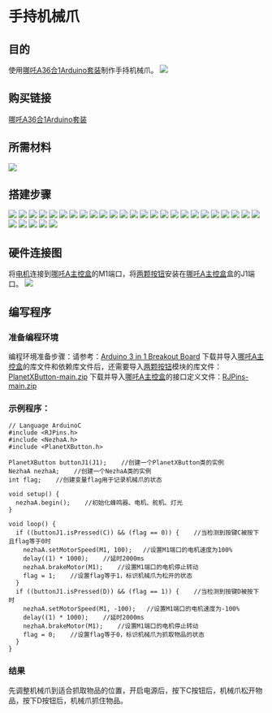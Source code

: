 # 手持机械爪
## 目的
使用[哪吒A36合1Arduino套装](https://www.elecfreaks.com/elecfreaks-nezha-a-inventor-s-kit-for-arduino.html)制作手持机械爪。
![](./images/neza-a-case-12-01.png)
## 购买链接
[哪吒A36合1Arduino套装](https://www.elecfreaks.com/elecfreaks-nezha-a-inventor-s-kit-for-arduino.html)
## 所需材料
![](./images/neza-a-case-12-02.png)
## 搭建步骤
![](./images/neza-a-step-12-01.png)
![](./images/neza-a-step-12-02.png)
![](./images/neza-a-step-12-03.png)
![](./images/neza-a-step-12-04.png)
![](./images/neza-a-step-12-05.png)
![](./images/neza-a-step-12-06.png)
![](./images/neza-a-step-12-07.png)
![](./images/neza-a-step-12-08.png)
![](./images/neza-a-step-12-09.png)
![](./images/neza-a-step-12-10.png)
![](./images/neza-a-step-12-11.png)
![](./images/neza-a-step-12-12.png)
![](./images/neza-a-step-12-13.png)
![](./images/neza-a-step-12-14.png)
![](./images/neza-a-step-12-15.png)
![](./images/neza-a-step-12-16.png)
![](./images/neza-a-step-12-17.png)
![](./images/neza-a-step-12-18.png)
![](./images/neza-a-step-12-19.png)
![](./images/neza-a-step-12-20.png)
![](./images/neza-a-step-12-21.png)
![](./images/neza-a-step-12-22.png)
![](./images/neza-a-step-12-23.png)
![](./images/neza-a-step-12-24.png)
![](./images/neza-a-step-12-25.png)
![](./images/neza-a-step-12-26.png)
![](./images/neza-a-step-12-27.png)
![](./images/neza-a-step-12-28.png)
![](./images/neza-a-step-12-29.png)
![](./images/neza-a-step-12-30.png)
## 硬件连接图
将[电机](https://www.elecfreaks.com/geekservo-motor-2kg-compatible-with-lego.html)连接到[哪吒A主控盒](https://www.elecfreaks.com/arduino-3-in-1-master-control-box.html)的M1端口，将[两颗按钮](https://www.elecfreaks.com/planetx-button.html)安装在[哪吒A主控盒](https://www.elecfreaks.com/arduino-3-in-1-master-control-box.html)盒的J1端口。
![](./images/neza-a-case-12-03.png)
## 编写程序
### 准备编程环境
编程环境准备步骤：请参考：[Arduino 3 in 1 Breakout Board](https://www.elecfreaks.com/learn-en/Arduino-3-in-1-box/Arduino-3-in-1-box.html)
下载并导入[哪吒A主控盒](https://www.elecfreaks.com/arduino-3-in-1-master-control-box.html)的库文件和依赖库文件后，还需要导入[两颗按钮](https://www.elecfreaks.com/planetx-button.html)模块的库文件：[PlanetXButton-main.zip](https://github.com/elecfreaks/PlanetXButton/archive/refs/heads/main.zip)
下载并导入[哪吒A主控盒](https://www.elecfreaks.com/arduino-3-in-1-master-control-box.html)的接口定义文件：[RJPins-main.zip](https://github.com/elecfreaks/RJPins/archive/refs/heads/main.zip)

### 示例程序：
```
// Language ArduinoC
#include <RJPins.h>
#include <NezhaA.h>
#include <PlanetXButton.h>

PlanetXButton buttonJ1(J1);    //创建一个PlanetXButton类的实例
NezhaA nezhaA;    //创建一个NezhaA类的实例
int flag;    //创建变量flag用于记录机械爪的状态

void setup() {
  nezhaA.begin();    //初始化蜂鸣器、电机、舵机、灯光
}

void loop() {
  if ((buttonJ1.isPressed(C)) && (flag == 0)) {    //当检测到按键C被按下且flag等于0时
    nezhaA.setMotorSpeed(M1, 100);   //设置M1端口的电机速度为100%
    delay((1) * 1000);    //延时2000ms
    nezhaA.brakeMotor(M1);    //设置M1端口的电机停止转动
    flag = 1;    //设置flag等于1，标识机械爪为松开的状态
  }
  if ((buttonJ1.isPressed(D)) && (flag == 1)) {    //当检测到按键D被按下时
    nezhaA.setMotorSpeed(M1, -100);   //设置M1端口的电机速度为-100%
    delay((1) * 1000);    //延时2000ms
    nezhaA.brakeMotor(M1);    //设置M1端口的电机停止转动
    flag = 0;    //设置flag等于0，标识机械爪为抓取物品的状态
  }
}
```

### 结果
先调整机械爪到适合抓取物品的位置，开启电源后，按下C按钮后，机械爪松开物品，按下D按钮后，机械爪抓住物品。
